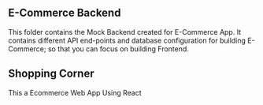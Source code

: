 ## E-Commerce Backend

This folder contains the Mock Backend created for E-Commerce App. It contains different API end-points and database configuration for building E-Commerce; so that you can focus on building Frontend.

## Shopping Corner

This a Ecommerce Web App
Using React
